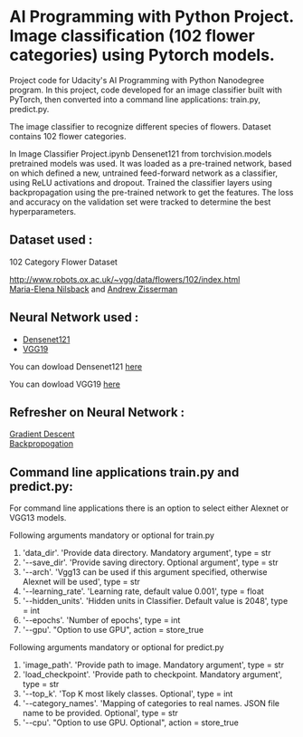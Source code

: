 # AI Programming with Python Project. Image classification (102 flower categories) using Pytorch models.

Project code for Udacity's AI Programming with Python Nanodegree program. In this project, code developed for an image classifier built with PyTorch, then converted into a command line applications: train.py, predict.py.

The image classifier to recognize different species of flowers. Dataset contains 102 flower categories.

In Image Classifier Project.ipynb Densenet121 from torchvision.models pretrained models was used. It was loaded as a pre-trained network, based on which defined a new, untrained feed-forward network as a classifier, using ReLU activations and dropout. Trained the classifier layers using backpropagation using the pre-trained network to get the features. The loss and accuracy on the validation set were tracked to determine the best hyperparameters. 

## Dataset used :     
102 Category Flower Dataset     

http://www.robots.ox.ac.uk/~vgg/data/flowers/102/index.html     
[Maria-Elena Nilsback](http://www.robots.ox.ac.uk/~men/) and [Andrew Zisserman](http://www.robots.ox.ac.uk/~az/)

## Neural Network used : 
* [Densenet121](https://resources.wolframcloud.com/NeuralNetRepository/resources/DenseNet-121-Trained-on-ImageNet-Competition-Data/)
* [VGG19](https://resources.wolframcloud.com/NeuralNetRepository/resources/VGG-19-Trained-on-ImageNet-Competition-Data/)
       
You can dowload Densenet121 [here](https://www.kaggle.com/code/leighplt/densenet121-pytorch)

You can dowload VGG19 [here](https://www.kaggle.com/code/madz2000/flowers-classification-using-vgg19-88-accuracy)

## Refresher on Neural Network :
[Gradient Descent](https://medium.com/secure-and-private-ai-writing-challenge/playing-with-gradient-descent-intuition-e5bde385078)   
[Backpropogation](https://medium.com/secure-and-private-ai-writing-challenge/playing-with-backpropagation-algorithm-intuition-10c42578a8e8)        


## Command line applications train.py and predict.py:

For command line applications there is an option to select either Alexnet or VGG13 models. 

Following arguments mandatory or optional for train.py 

1.	'data_dir'. 'Provide data directory. Mandatory argument', type = str
2.	'--save_dir'. 'Provide saving directory. Optional argument', type = str
3.	'--arch'. 'Vgg13 can be used if this argument specified, otherwise Alexnet will be used', type = str
4.	'--learning_rate'. 'Learning rate, default value 0.001', type = float
5.	'--hidden_units'. 'Hidden units in Classifier. Default value is 2048', type = int
6.	'--epochs'. 'Number of epochs', type = int
7.	'--gpu'. "Option to use GPU", action = store_true

Following arguments mandatory or optional for predict.py

1.	'image_path'. 'Provide path to image. Mandatory argument', type = str
2.	'load_checkpoint'. 'Provide path to checkpoint. Mandatory argument', type = str
3.	'--top_k'. 'Top K most likely classes. Optional', type = int
4.	'--category_names'. 'Mapping of categories to real names. JSON file name to be provided. Optional', type = str
5.	'--cpu'. "Option to use GPU. Optional", action = store_true
